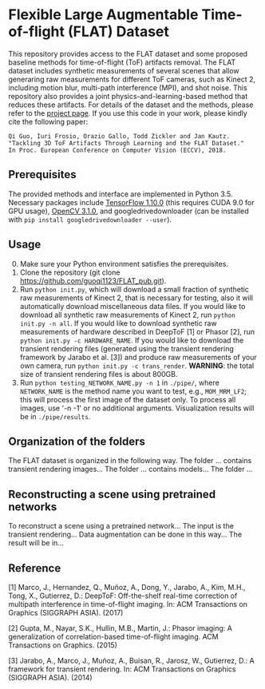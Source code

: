 # Flexible Large Augmentable Time-of-flight (FLAT) Dataset

This repository provides access to the FLAT dataset and some proposed baseline methods for time-of-flight (ToF) artifacts removal. The FLAT dataset includes synthetic measurements of several scenes that allow generaring raw measurements for different ToF cameras, such as Kinect 2, including motion blur, multi-path interference (MPI), and shot noise. This repository also provides a joint physics-and-learning-based method that reduces these artifacts. For details of the dataset and the methods, please refer to the [project page](https://research.nvidia.com/publication/2018-09_Tackling-3D-ToF). If you use this code in your work, please kindly cite the following paper:

```
Qi Guo, Iuri Frosio, Orazio Gallo, Todd Zickler and Jan Kautz. 
"Tackling 3D ToF Artifacts Through Learning and the FLAT Dataset." 
In Proc. European Conference on Computer Vision (ECCV), 2018.
```

## Prerequisites
The provided methods and interface are implemented in Python 3.5. Necessary packages include [TensorFlow 1.10.0](https://www.tensorflow.org/install/) (this requires CUDA 9.0 for GPU usage), [OpenCV 3.1.0](https://docs.opencv.org/3.1.0/), and googledrivedownloader (can be installed with `pip install googledrivedownloader --user`).

## Usage
0. Make sure your Python environment satisfies the prerequisites.
1. Clone the repository (git clone https://github.com/guoqi1123/FLAT_pub.git). 
2. Run `python init.py`, which will download a small fraction of synthetic raw measurements of Kinect 2, that is necessary for testing, also it will automatically download miscellaneous data files. If you would like to download all synthetic raw measurements of Kinect 2, run `python init.py -n all`. If you would like to download synthetic raw measurements of hardware described in DeepToF [1] or Phasor [2], run `python init.py -c HARDWARE_NAME`. If you would like to download the transient rendering files (generated using the transient rendering framework by Jarabo et al. [3]) and produce raw measurements of your own camera, run  `python init.py -c trans_render`. **WARNING**: the total size of transient rendering files is about 800GB.
3. Run `python testing_NETWORK_NAME.py -n 1` in `./pipe/`, where `NETWORK_NAME` is the method name you want to test, e.g., `MOM_MRM_LF2`; this will process the first image of the dataset only. To process all images, use '-n -1' or no additional arguments. Visualization results will be in `./pipe/results`.

## Organization of the folders
The FLAT dataset is organized in the following way.
The folder ... contains transient rendering images...
The folder ... contains models...
The folder ...

## Reconstructing a scene using pretrained networks
To reconstruct a scene using a pretrained network... The input is the transient rendering... Data augmentation can be done in this way... The result will be in...

## Reference
[1] Marco, J., Hernandez, Q., Mu&#x00F1;oz, A., Dong, Y., Jarabo, A., Kim, M.H., Tong, X., Gutierrez, D.: DeepToF: Off-the-shelf real-time correction of multipath interference in time-of-flight imaging. In: ACM Transactions on Graphics (SIGGRAPH ASIA). (2017)

[2] Gupta, M., Nayar, S.K., Hullin, M.B., Martin, J.: Phasor imaging: A generalization of correlation-based time-of-flight imaging. ACM Transactions on Graphics. (2015)

[3] Jarabo, A., Marco, J., Mu&#x00F1;oz, A., Buisan, R., Jarosz, W., Gutierrez, D.: A framework for transient rendering. In: ACM Transactions on Graphics (SIGGRAPH ASIA). (2014) 

